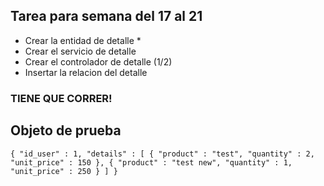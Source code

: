 ## Tarea para semana del 17 al 21
* Crear la entidad de detalle *
* Crear el servicio de detalle 
* Crear el controlador de detalle (1/2) 
* Insertar la relacion del detalle

### TIENE QUE CORRER!

## Objeto de prueba
`{
  "id_user" : 1,
  "details" : [
      {
        "product" : "test",
        "quantity" : 2,
        "unit_price" : 150
      },
      {
        "product" : "test new",
        "quantity" : 1,
        "unit_price" : 250
      }
    ]
}`